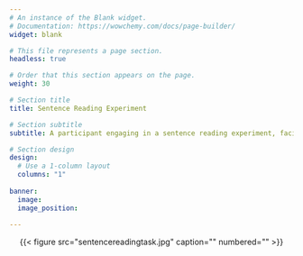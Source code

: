 ```yaml
---
# An instance of the Blank widget.
# Documentation: https://wowchemy.com/docs/page-builder/
widget: blank

# This file represents a page section.
headless: true

# Order that this section appears on the page.
weight: 30

# Section title
title: Sentence Reading Experiment

# Section subtitle
subtitle: A participant engaging in a sentence reading experiment, facilitated by Alicia Ormond (12 May 2023).

# Section design
design:
  # Use a 1-column layout
  columns: "1"
  
banner:
  image: 
  image_position: 
    
---
```


<center>{{< figure src="sentencereadingtask.jpg" caption="" numbered="" >}}</center>
